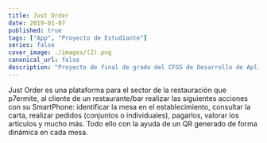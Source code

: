 ```yaml
---
title: Just Order
date: 2019-01-07
published: true
tags: ["App", "Proyecto de Estudiante"]
series: false
cover_image: ./images/(2).png
canonical_url: false
description: "Proyecto de final de grado del CFGS de Desarrollo de Aplicaciones Multiplataforma. Consiste en una plataforma para el sector de la restauración que permite una mayor integración con el cliente final. Just Order es tu mejor camarero. "
---
```


Just Order es una plataforma para el sector de la restauración que p7ermite, al cliente de un restaurante/bar realizar las siguientes acciones con su SmartPhone: identificar la mesa en el establecimiento, consultar la carta, realizar pedidos (conjuntos o individuales), pagarlos, valorar los artículos y mucho más. Todo ello con la ayuda de un QR generado de forma dinámica en cada mesa.
